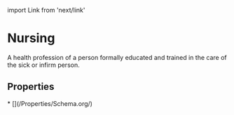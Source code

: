 import Link from 'next/link'

# Nursing

A health profession of a person formally educated and trained in the care of the sick or infirm person.

## Properties

<Grid>
* [](/Properties/Schema.org/)

</Grid>

